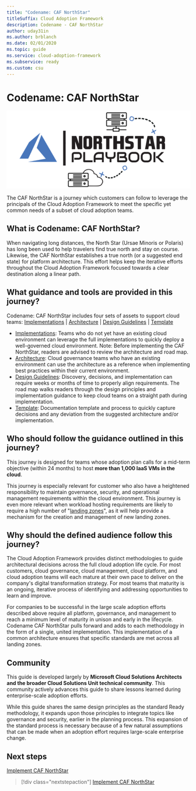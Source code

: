 ```yaml
---
title: "Codename: CAF NorthStar"
titleSuffix: Cloud Adoption Framework
description: Codename - CAF NorthStar
author: uday31in
ms.author: brblanch
ms.date: 02/01/2020
ms.topic: guide
ms.service: cloud-adoption-framework
ms.subservice: ready
ms.custom: csu
---
```


# Codename: CAF NorthStar

![CAF CAF NorthStar architecture guide](./media/icon.png)

The CAF NorthStar is a journey which customers can follow to leverage the principals of the Cloud Adoption Framework to meet the specific yet common needs of a subset of cloud adoption teams.

## What is Codename: CAF NorthStar?

When navigating long distances, the North Star (Ursae Minoris or Polaris) has long been used to help travelers find true north and stay on course. Likewise, the CAF NorthStar establishes a true north (or a suggested end state) for platform architecture. This effort helps keep the iterative efforts throughout the Cloud Adoption Framework focused towards a clear destination along a linear path.

## What guidance and tools are provided in this journey?

Codename: CAF NorthStar includes four sets of assets to support cloud teams: [Implementations](./implementation.md) | [Architecture](./architecture.md) | [Design Guidelines](./design-guidelines.md) | [Template](./template.md)

- [Implementations](./implementation.md): Teams who do not yet have an existing cloud environment can leverage the full implementations to quickly deploy a well-governed cloud environment. Note: Before implementing the CAF NorthStar, readers are advised to review the architecture and road map.
- [Architecture](./architecture.md): Cloud governance teams who have an existing environment can use the  architecture as a reference when implementing best practices within their current environment.
- [Design Guidelines](./design-guidelines.md): Discovery, decisions, and implementation can require weeks or months of time to properly align requirements. The road map walks readers through the design principles and implementation guidance to keep cloud teams on a straight path during implementation.
- [Template](./template.md): Documentation template and process to quickly capture decisions and any deviation from the suggested architecture and/or implementation.

## Who should follow the guidance outlined in this journey?

This journey is designed for teams whose adoption plan calls for a mid-term objective (within 24 months) to host **more than 1,000 IaaS VMs in the cloud**. 

This journey is especially relevant for customer who also have a heightened responsibility to maintain governance, security, and operational management requirements within the cloud environment. This journey is even more relevant when workload hosting requirements are likely to require a high number of "[landing zones](../../ready/considerations/index.md)", as it will help provide a mechanism for the creation and management of new landing zones.

## Why should the defined audience follow this journey?

The Cloud Adoption Framework provides distinct methodologies to guide architectural decisions across the full cloud adoption life cycle. For most customers, cloud governance, cloud management, cloud platform, and cloud adoption teams will each mature at their own pace to deliver on the company's digital transformation strategy. For most teams that maturity is an ongoing, iterative process of identifying and addressing opportunities to learn and improve.

For companies to be successful in the large scale adoption efforts described above require all platform, governance, and management to reach a minimum level of maturity in unison and early in the lifecycle. Codename CAF NorthStar pulls forward and adds to each methodology in the form of a single, united implementation. This implementation of a common architecture ensures that specific standards are met across all landing zones.

## Community

This guide is developed largely by **Microsoft Cloud Solutions Architects and the broader Cloud Solutions Unit technical community**. This community actively advances this guide to share lessons learned during enterprise-scale adoption efforts.

While this guide shares the same design principles as the standard Ready methodology, it expands upon those principles to integrate topics like governance and security, earlier in the planning process. This expansion of the standard process is necessary because of a few natural assumptions that can be made when an adoption effort requires large-scale enterprise change.

## Next steps

[Implement CAF NorthStar](./implementation.md)

> [!div class="nextstepaction"]
> [Implement CAF NorthStar](./implementation.md)